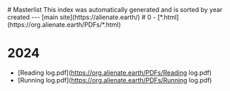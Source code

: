 <head>
<script async src="https://analytics.goinghome.earth/script.js" data-website-id="519b085c-73db-408b-bf40-6cb4d158dfbc"></script>
</head>
# Masterlist
This index was automatically generated and is sorted by year created
---
[main site](https://alienate.earth/)
# 0
- [*.html](https://org.alienate.earth/PDFs/*.html)

# 2024
- [Reading log.pdf](https://org.alienate.earth/PDFs/Reading log.pdf)
- [Running log.pdf](https://org.alienate.earth/PDFs/Running log.pdf)

